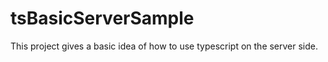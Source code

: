 # tsBasicServerSample
This project gives a basic idea of how to use typescript on the server side.


